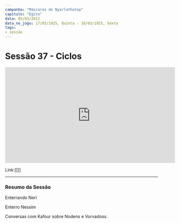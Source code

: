 ```yaml
---
campanha: "Máscaras de Nyarlathotep"
capítulo: "Egito"
data: 05/03/2022
data_no_jogo: 17/03/1925, Quinta - 18/03/1925, Sexta
tags: 
- sessão
---
```

# Sessão 37 - Ciclos

<div align="center"><iframe width="560" height="315" src="https://www.youtube.com/embed/NoMnBz9qWTQ" title="YouTube video player" frameborder="0" allow="accelerometer; autoplay; clipboard-write; encrypted-media; gyroscope; picture-in-picture" allowfullscreen></iframe></div>

Link:[[]]

---
### Resumo da Sessão
Enterrando Neri

Enterro Nessim

Conversas com Kafour sobre Nodens e Vorvadoss.

